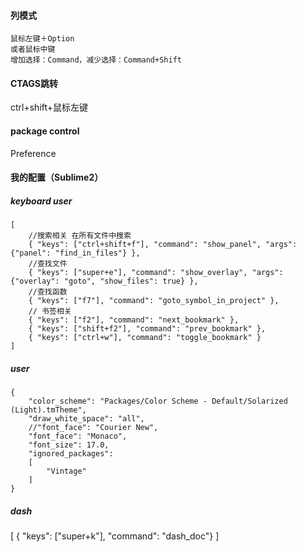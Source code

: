 #### 列模式
```
鼠标左键＋Option
或者鼠标中键
增加选择：Command，减少选择：Command+Shift
```

#### CTAGS跳转
ctrl+shift+鼠标左键

#### package control
Preference


#### 我的配置（Sublime2）
##### keyboard user
```
[
    //搜索相关 在所有文件中搜索
	{ "keys": ["ctrl+shift+f"], "command": "show_panel", "args": {"panel": "find_in_files"} },
    //查找文件
	{ "keys": ["super+e"], "command": "show_overlay", "args": {"overlay": "goto", "show_files": true} },
    //查找函数
	{ "keys": ["f7"], "command": "goto_symbol_in_project" },
	// 书签相关
    { "keys": ["f2"], "command": "next_bookmark" },
	{ "keys": ["shift+f2"], "command": "prev_bookmark" },
	{ "keys": ["ctrl+w"], "command": "toggle_bookmark" }
]
```

##### user
```
{
	"color_scheme": "Packages/Color Scheme - Default/Solarized (Light).tmTheme",
	"draw_white_space": "all",
    //"font_face": "Courier New",
    "font_face": "Monaco",
	"font_size": 17.0,
	"ignored_packages":
	[
		"Vintage"
	]
}
```

##### dash
[
	{ "keys": ["super+k"], "command": "dash_doc"}
]